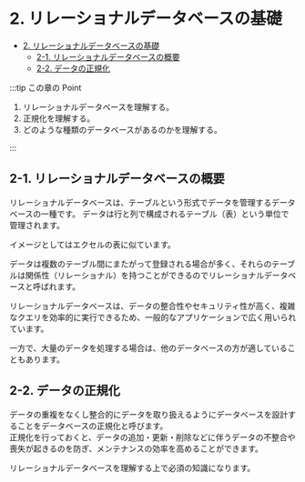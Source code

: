 # 2. リレーショナルデータベースの基礎

- [2. リレーショナルデータベースの基礎](#2-リレーショナルデータベースの基礎)
  - [2-1. リレーショナルデータベースの概要](#2-1-リレーショナルデータベースの概要)
  - [2-2. データの正規化](#2-2-データの正規化)

:::tip この章の Point

1. リレーショナルデータベースを理解する。
2. 正規化を理解する。
3. どのような種類のデータベースがあるのかを理解する。

:::

## 2-1. リレーショナルデータベースの概要

リレーショナルデータベースは、テーブルという形式でデータを管理するデータベースの一種です。
データは行と列で構成されるテーブル（表）という単位で管理されます。

イメージとしてはエクセルの表に似ています。

データは複数のテーブル間にまたがって登録される場合が多く、それらのテーブルは関係性（リレーショナル）を持つことができるのでリレーショナルデータベースと呼ばれます。

リレーショナルデータベースは、データの整合性やセキュリティ性が高く、複雑なクエリを効率的に実行できるため、一般的なアプリケーションで広く用いられています。

一方で、大量のデータを処理する場合は、他のデータベースの方が適していることもあります。

## 2-2. データの正規化

データの重複をなくし整合的にデータを取り扱えるようにデータベースを設計することをデータベースの正規化と呼びます。  
正規化を行っておくと、データの追加・更新・削除などに伴うデータの不整合や喪失が起きるのを防ぎ、メンテナンスの効率を高めることができます。

リレーショナルデータベースを理解する上で必須の知識になります。
